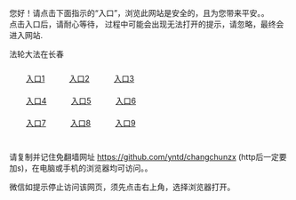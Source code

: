 您好！请点击下面指示的“入口”，浏览此网站是安全的，且为您带来平安。。 <br/>
点击入口后，请耐心等待， 过程中可能会出现无法打开的提示，请忽略，最终会进入网站. </br>

法轮大法在长春<br/>
<div style="padding:10px"><a style="margin:20px" target="_blank" href="https://d1tpdr1jzuv8u4.cloudfront.net/2Qpsp?wpgafqpy" id="ccLink1" rel="nofollow">入口1</a> <a target="_blank" style="margin:20px" href="https://d31cj6ynz8pn6d.cloudfront.net/2Qpsp?afakykx" id="ccLink2" rel="nofollow">入口2</a> <a style="margin:20px" target="_blank" href="https://d137ww16vuckrw.cloudfront.net/2Qpsp?aohclti" id="ccLink3" rel="nofollow">入口3</a></div>

<div style="padding:10px" ><a style="margin:20px" target="_blank" href="https://d1tpdr1jzuv8u4.cloudfront.net/2Qpsp?wpgafqpy" id="ccLink4" rel="nofollow">入口4</a> <a style="margin:20px" href="https://d31cj6ynz8pn6d.cloudfront.net/2Qpsp?afakykx" target="_blank" id="ccLink5" rel="nofollow">入口5</a> <a style="margin:20px" href="https://d137ww16vuckrw.cloudfront.net/2Qpsp?aohclti" target="_blank" id="ccLink6" rel="nofollow">入口6</a></div>

<div style="padding:10px"><a style="margin:20px" target="_blank" href="https://d1tpdr1jzuv8u4.cloudfront.net/2Qpsp?wpgafqpy" id="ccLink7" rel="nofollow">入口7</a> <a style="margin:20px" href="https://d31cj6ynz8pn6d.cloudfront.net/2Qpsp?afakykx" target="_blank" id="ccLink8" rel="nofollow">入口8</a> <a style="margin:20px" target="_blank" href="https://d137ww16vuckrw.cloudfront.net/2Qpsp?aohclti" id="ccLink9" rel="nofollow">入口9</a></div>

<br/>



请复制并记住免翻墙网址 https://github.com/yntd/changchunzx (http后一定要加s)，在电脑或手机的浏览器均可访问。。<br/>

微信如提示停止访问该网页，须先点击右上角，选择浏览器打开。
